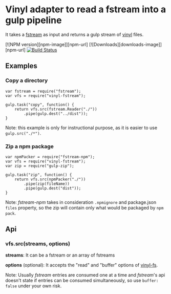 # Vinyl adapter to read a fstream into a gulp pipeline

It takes a [fstream](https://github.com/npm/fstream) as input and returns a gulp stream of [vinyl](https://github.com/gulpjs/vinyl) files.

[![NPM version][npm-image]][npm-url] [![Downloads][downloads-image]][npm-url] [![Build Status](https://travis-ci.org/pmoleri/vinyl-fstream.svg?branch=master)](https://travis-ci.org/pmoleri/vinyl-fstream)

## Examples

### Copy a directory
```
var fstream = require("fstream");
var vfs = require("vinyl-fstream");

gulp.task("copy", function() {
    return vfs.src(fstream.Reader("./"))
        .pipe(gulp.dest("../dist"));
}
```
Note: this example is only for instructional purpose, as it is easier to use `gulp.src("./*")`.

### Zip a npm package
```
var npmPacker = require("fstream-npm");
var vfs = require("vinyl-fstream");
var zip = require("gulp-zip");

gulp.task("zip", function() {
    return vfs.src(npmPacker("./"))
        .pipe(zip(fileName))
        .pipe(gulp.dest("dist"));
}
```
Note: _fstream-npm_ takes in consideration `.npmignore` and package.json `files` property, so the zip will contain only what would be packaged by `npm pack`.

## Api

### vfs.src(streams, options)

**streams**: It can be a fstream or an array of fstreams

**options** (optional): It accepts the "read" and "buffer" options of [vinyl-fs](https://github.com/gulpjs/vinyl-fs).

Note: Usually _fstream_ entries are consumed one at a time and _fstream_'s api doesn't state if entries can be consumed simultaneously, so use `buffer: false` under your own risk.

